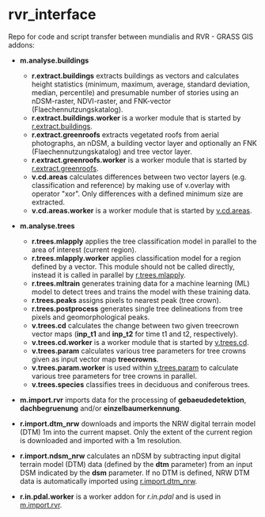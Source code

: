 # rvr_interface
Repo for code and script transfer between mundialis and RVR - GRASS GIS addons:

- **m.analyse.buildings**
  - **r.extract.buildings** extracts buildings as vectors and calculates height statistics (minimum, maximum, average, standard deviation, median, percentile) and presumable number of stories using an nDSM-raster, NDVI-raster, and FNK-vector (Flaechennutzungskatalog).
  - **r.extract.buildings.worker** is a worker module that is started by
<a href="r.extract.buildings.html">r.extract.buildings</a>.
  - **r.extract.greenroofs** extracts vegetated roofs from aerial photographs, an nDSM, a building vector layer and optionally an FNK (Flaechennutzungskatalog) and tree vector layer.
  - **r.extract.greenroofs.worker** is a worker module that is started by
<a href="r.extract.greenroofs.html">r.extract.greenroofs</a>.
  - **v.cd.areas** calculates differences between two vector layers (e.g. classification and reference) by making use of v.overlay with operator "xor". Only differences with a defined minimum size are extracted.
  - **v.cd.areas.worker** is a worker module that is started by
<a href="v.cd.areas.html">v.cd.areas</a>.


- **m.analyse.trees**
  - **r.trees.mlapply** applies the tree classification model
in parallel to the area of interest (current region).
  - **r.trees.mlapply.worker** applies classification model for a region
defined by a vector. This module should not be called directly, instead
it is called in parallel by <a href="r.trees.mlapply.html">r.trees.mlapply</a>.
  - **r.trees.mltrain** generates training data for a machine learning (ML) model to detect trees and trains the model with these training data.
  - **r.trees.peaks** assigns pixels to nearest peak (tree crown).
  - **r.trees.postprocess** generates single tree delineations from tree pixels and geomorphological peaks.
  - **v.trees.cd** calculates the change between two given treecrown vector maps (<b>inp_t1</b> and <b>inp_t2</b> for time t1 and t2, respectively).
  - **v.trees.cd.worker** is a worker module that is started by <a href="v.trees.cd.html">v.trees.cd</a>.
  - **v.trees.param** calculates various tree parameters for tree crowns given as input vector map <b>treecrowns</b>.
  - **v.trees.param.worker** is used within <a href="v.trees.param.html">v.trees.param</a> to calculate various tree parameters for tree crowns in parallel.
  - **v.trees.species** classifies trees in deciduous and coniferous trees.

- **m.import.rvr** imports data for the processing of <b>gebaeudedetektion</b>,
<b>dachbegruenung</b> and/or <b>einzelbaumerkennung</b>.



- **r.import.dtm_nrw** downloads and imports the NRW digital terrain model (DTM) 1m into the current mapset. Only the extent of the current region is downloaded and imported with a 1m resolution.

- **r.import.ndsm_nrw** calculates an nDSM by subtracting input digital terrain model (DTM) data (defined by the <b>dtm</b> parameter) from an input DSM indicated by the <b>dsm</b> parameter. If no DTM is defined, NRW DTM data is automatically imported using <a href="r.import.dtm_nrw.html">r.import.dtm_nrw</a>.

- **r.in.pdal.worker** is a worker addon for <em>r.in.pdal</em> and is used in <a href="m.import.rvr.html">m.import.rvr</a>.
